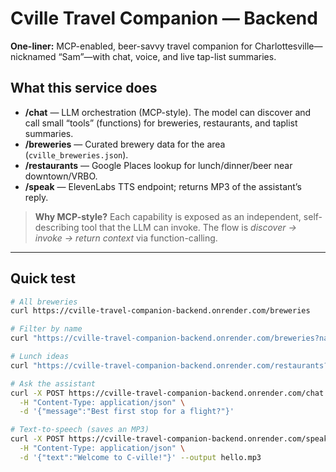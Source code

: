 # Cville Travel Companion — Backend

**One-liner:** MCP-enabled, beer-savvy travel companion for Charlottesville—nicknamed “Sam”—with chat, voice, and live tap-list summaries.

## What this service does
- **/chat** — LLM orchestration (MCP-style). The model can discover and call small “tools” (functions) for breweries, restaurants, and taplist summaries.
- **/breweries** — Curated brewery data for the area (`cville_breweries.json`).
- **/restaurants** — Google Places lookup for lunch/dinner/beer near downtown/VRBO.
- **/speak** — ElevenLabs TTS endpoint; returns MP3 of the assistant’s reply.

> **Why MCP-style?** Each capability is exposed as an independent, self-describing tool that the LLM can invoke. The flow is *discover → invoke → return context* via function-calling.

---

## Quick test

```bash
# All breweries
curl https://cville-travel-companion-backend.onrender.com/breweries

# Filter by name
curl "https://cville-travel-companion-backend.onrender.com/breweries?name=three"

# Lunch ideas
curl "https://cville-travel-companion-backend.onrender.com/restaurants?meal=lunch"

# Ask the assistant
curl -X POST https://cville-travel-companion-backend.onrender.com/chat \
  -H "Content-Type: application/json" \
  -d '{"message":"Best first stop for a flight?"}'

# Text-to-speech (saves an MP3)
curl -X POST https://cville-travel-companion-backend.onrender.com/speak \
  -H "Content-Type: application/json" \
  -d '{"text":"Welcome to C-ville!"}' --output hello.mp3
